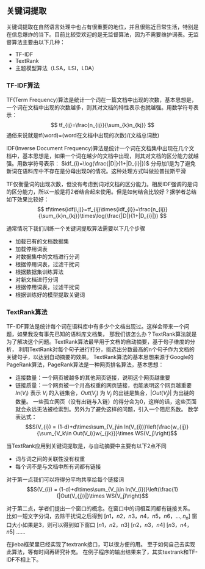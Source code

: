 ## 关键词提取
关键词提取在自然语言处理中也占有很重要的地位，并且很贴近日常生活，特别是在信息爆炸的当下。目前比较受欢迎的是无监督算法，因为不需要维护词表。无监督算法主要由以下几种：
- TF-IDF
- TextRank
- 主题模型算法（LSA，LSI，LDA）
  
### TF-IDF算法
TF(Term Frequency)算法是统计一个词在一篇文档中出现的次数，基本思想是，一个词在文档中出现的次数越多，则其对文档的特性表示也就越强。用数学符号表示：
$$
tf_{ij}=\frac{n_{ij}}{\sum_{k}n_{kj}}
$$
通俗来说就是tf(word)=(word在文档中出现的次数)/(文档总词数)

IDF(Inverse Document Frequency)算法是统计一个词在文档集中出现在几个文档中，基本思想是，如果一个词在越少的文档中出现，则其对文档的区分能力就越强。用数学符号表示：
$idf_{i}=\log(\frac{|D|}{1+|D_{i}|})$
分母加1是为了避免新词在语料库中不存在是分母出现0的情况。这种处理方式叫做拉普拉斯平滑

TF仅衡量词的出现次数，但没有考虑到词对文档的区分能力。相反IDF强调的是词的区分能力，所以一般是将2者结合起来使用。但是如何结合比较好？据学者总结如下效果比较好：
$$
tf\times{idf(i,j)}=tf_{ij}\times{idf_{i}}=\frac{n_{ij}}{\sum_{k}n_{kj}}\times\log(\frac{|D|}{1+|D_{i}|})
$$

通常情况下我们训练一个关键词提取算法需要以下几个步骤
- 加载已有的文档数据集
- 加载停用词表
- 对数据集中的文档进行分词
- 根据停用词表，过滤干扰词
- 根据数据集训练算法
- 对新文档进行分词
- 根据停用词表，过滤干扰词
- 根据训练好的模型提取关键词

### TextRank算法
TF-IDF算法是统计每个词在语料库中有多少个文档出现过。这样会带来一个问题，如果我没有事先已知的语料库文档集，
那我们该怎么办？TextRank算法就是为了解决这个问题。TextRank算法最早用于文档的自动摘要，基于句子维度的分析，
利用TextRank对每个句子进行打分，挑选出分数最高的n个句子作为文档的关键句子，以达到自动摘要的效果。
TextRank算法的基本思想来源于Google的PageRank算法，PageRank算法是一种网页排名算法，基本思想：
- 连接数量：一个网页被越多的其他网页链接，说明这个网页越重要
- 链接质量：一个网页被一个月高权重的网页链接，也能表明这个网页越重要
$In(V_{i})$ 表示 $V_{i}$ 的入链集合，$Out(V{_j})$ 为 $V_{j}$ 的出链是集合，|$Out(V{_j})$| 为出链的数量。
一些孤立网页（没有出链与入链）的得分会为0，这样的话，这些页面就会永远无法被检索到。另外为了避免这样的问题，引入一个阻尼系数。
数学表达式：
$$S(V_{i}) = (1-d)+d\times\sum_{V_j\in In(V_{i})}\left(\frac{w_{ij}}{\sum_{V_k\in Out(V_i)}w{_{jk}}}\times WS(V_j)\right)$$

当TextRank应用到关键词提取是，与自动摘要中主要有以下2点不同
- 词与词之间的关联性没有权重
- 每个词不是与文档中所有词都有链接

对于第一点我们可以将得分平均共享给每个链接词
$$S(V_{i}) = (1-d)+d\times\sum_{V_j\in In(V_{i})}\left(\frac{1}{|Out(V_{j})|}\times WS(V_j)\right)$$

对于第二点，学者们提出一个窗口的概念。在窗口中的词相互间都有链接关系。
比如一短文字分词，去除干扰词之后得到
$[n1，n2，n3，n4，n5，n6，..., n{_n}]$
窗口大小如果是3，则可以得到如下窗口
$[n1，n2，n3]$
$[n2，n3，n4]$
$[n3，n4，n5]$
......

在jieba框架里已经实现了textrank接口，可以很方便的用。
至于如何自己去实现此算法，等有时间再研究补充。
在例子程序的输出结果来了，其实textrank和TF-IDF不相上下。
